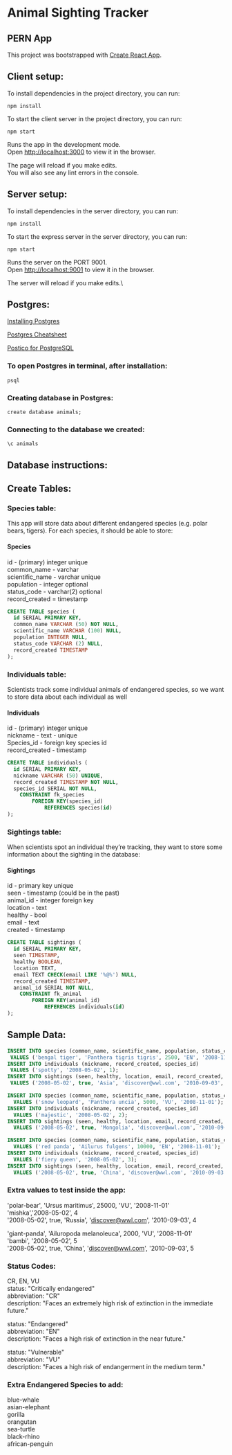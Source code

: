 # Animal Sighting Tracker
## PERN App

This project was bootstrapped with [Create React App](https://github.com/facebook/create-react-app).

## Client setup:

To install dependencies in the project directory, you can run:

`npm install`

To start the client server in the project directory, you can run:

`npm start`

Runs the app in the development mode.\
Open [http://localhost:3000](http://localhost:3000) to view it in the browser.

The page will reload if you make edits.\
You will also see any lint errors in the console.

## Server setup:

To install dependencies in the server directory, you can run:

`npm install`

To start the express server in the server directory, you can run:

`npm start`

Runs the server on the PORT 9001.\
Open [http://localhost:9001](http://localhost:9001) to view it in the browser.

The server will reload if you make edits.\

## Postgres:

[Installing Postgres](https://github.com/Techtonica/curriculum/blob/main/databases/installing-postgresql.md)

[Postgres Cheatsheet](https://gist.github.com/Kartones/dd3ff5ec5ea238d4c546)

[Postico for PostgreSQL](https://eggerapps.at/postico/)

### To open Postgres in terminal, after installation:

`psql`

### Creating database in Postgres:

`create database animals;`

### Connecting to the database we created:

`\c animals`

## Database instructions:


## Create Tables:

### Species table:

This app will store data about different endangered species (e.g. polar bears, tigers). For each species, it should be able to store:

#### Species
id - (primary) integer unique<br />
common_name - varchar<br />
scientific_name - varchar unique<br />
population - integer optional<br />
status_code - varchar(2) optional<br />
record_created = timestamp<br />

``` sql
CREATE TABLE species (
  id SERIAL PRIMARY KEY,
  common_name VARCHAR (50) NOT NULL,
  scientific_name VARCHAR (100) NULL,
  population INTEGER NULL,
  status_code VARCHAR (2) NULL,
  record_created TIMESTAMP
);
```

### Individuals table:
Scientists track some individual animals of endangered species, so we want to store data about each individual as well
#### Individuals
id - (primary) integer unique\
nickname -  text - unique\
Species_id - foreign key species id\
record_created - timestamp

``` sql
CREATE TABLE individuals (
  id SERIAL PRIMARY KEY,
  nickname VARCHAR (50) UNIQUE,
  record_created TIMESTAMP NOT NULL,
  species_id SERIAL NOT NULL,
	CONSTRAINT fk_species
		FOREIGN KEY(species_id)
			REFERENCES species(id)
);
```

### Sightings table:
When scientists spot an individual they’re tracking, they want to store some information about the sighting in the database:
#### Sightings 
id - primary key unique<br />
seen - timestamp (could be in the past)<br />
animal_id - integer foreign key<br />
location - text<br />
healthy - bool<br />
email - text <br />
created - timestamp<br />


``` sql
CREATE TABLE sightings (
  id SERIAL PRIMARY KEY,
  seen TIMESTAMP,
  healthy BOOLEAN,
  location TEXT,
  email TEXT CHECK(email LIKE '%@%') NULL,
  record_created TIMESTAMP,
  animal_id SERIAL NOT NULL,
	CONSTRAINT fk_animal
		FOREIGN KEY(animal_id)
			REFERENCES individuals(id)
);
```
## Sample Data:
``` sql
INSERT INTO species (common_name, scientific_name, population, status_code, record_created)
 VALUES ('bengal tiger', 'Panthera tigris tigris', 2500, 'EN', '2008-11-01');
INSERT INTO individuals (nickname, record_created, species_id)
 VALUES ('spotty', '2008-05-02', 1);
INSERT INTO sightings (seen, healthy, location, email, record_created, animal_id)
 VALUES ('2008-05-02', true, 'Asia', 'discover@wwl.com', '2010-09-03', 1);

INSERT INTO species (common_name, scientific_name, population, status_code, record_created)
  VALUES ('snow leopard', 'Panthera uncia', 5000, 'VU', '2008-11-01');
INSERT INTO individuals (nickname, record_created, species_id)
  VALUES ('majestic', '2008-05-02', 2);
INSERT INTO sightings (seen, healthy, location, email, record_created, animal_id)
  VALUES ('2008-05-02', true, 'Mongolia', 'discover@wwl.com', '2010-09-03', 2);

INSERT INTO species (common_name, scientific_name, population, status_code, record_created)
  VALUES ('red panda', 'Ailurus fulgens', 10000, 'EN', '2008-11-01');
INSERT INTO individuals (nickname, record_created, species_id)
  VALUES ('fiery queen', '2008-05-02', 3);
INSERT INTO sightings (seen, healthy, location, email, record_created, animal_id)
  VALUES ('2008-05-02', true, 'China', 'discover@wwl.com', '2010-09-03', 3);
```
### Extra values to test inside the app:
'polar-bear', 'Ursus maritimus', 25000, 'VU', '2008-11-01'  
'mishka','2008-05-02', 4  
'2008-05-02', true, 'Russia', 'discover@wwl.com', '2010-09-03', 4  

'giant-panda', 'Ailuropoda melanoleuca', 2000, 'VU', '2008-11-01'  
'bambi', '2008-05-02', 5  
'2008-05-02', true, 'China', 'discover@wwl.com', '2010-09-03', 5  
### Status Codes:
CR, EN, VU\
status: "Critically endangered"\
abbreviation: "CR"\
description: "Faces an extremely high risk of extinction in the immediate future."

status: "Endangered"\
abbreviation: "EN"\
description: "Faces a high risk of extinction in the near future."

status: "Vulnerable"\
abbreviation: "VU"\
description: "Faces a high risk of endangerment in the medium term."

### Extra Endangered Species to add:
blue-whale\
asian-elephant\
gorilla\
orangutan\
sea-turtle\
black-rhino\
african-penguin

